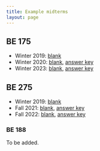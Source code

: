 ```yaml
---
title: Example midterms
layout: page
---
```


## BE 175

- Winter 2019: [blank](../ex-midterm-files/19W.pdf)
- Winter 2020: [blank](../ex-midterm-files/20W.pdf), [answer key](../ex-midterm-files/20W-key.pdf)
- Winter 2023: [blank](../ex-midterm-files/23W.pdf), [answer key](../ex-midterm-files/23W-key.pdf)

## BE 275

- Winter 2019: [blank](../ex-midterm-files/19W.pdf)
- Fall 2021: [blank](../ex-midterm-files/F21.pdf), [answer key](../ex-midterm-files/F21-key.pdf)
- Fall 2022: [blank](../ex-midterm-files/F22.pdf), [answer key](../ex-midterm-files/F22-key.pdf)

### BE 188

To be added.
